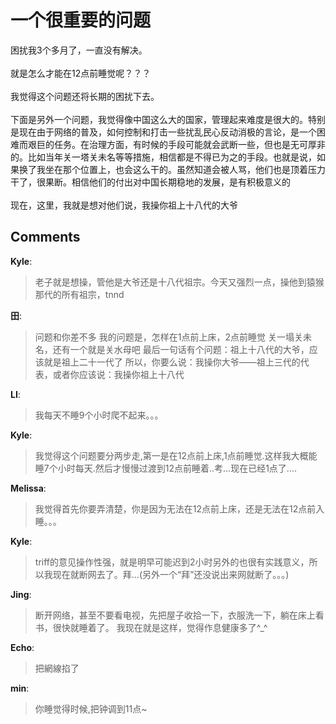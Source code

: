# 一个很重要的问题

<div id="msgcns!9884D0A402622CB2!3596" class="bvMsg">困扰我3个多月了，一直没有解决。<br /><br />就是怎么才能在12点前睡觉呢？？？<br /><br />我觉得这个问题还将长期的困扰下去。<br /><br />下面是另外一个问题，我觉得像中国这么大的国家，管理起来难度是很大的。特别是现在由于网络的普及，如何控制和打击一些扰乱民心反动消极的言论，是一个困难而艰巨的任务。在治理方面，有时候的手段可能就会武断一些，但也是无可厚非的。比如当年关一塔关未名等等措施，相信都是不得已为之的手段。也就是说，如果换了我坐在那个位置上，也会这么干的。虽然知道会被人骂，他们也是顶着压力干了，很果断。相信他们的付出对中国长期稳地的发展，是有积极意义的<br /><br />现在，这里，我就是想对他们说，我操你祖上十八代的大爷<br /></div>

## Comments

**Kyle**:
> 老子就是想操，管他是大爷还是十八代祖宗。今天又强烈一点，操他到猿猴那代的所有祖宗，tnnd

**田**:
> 问题和你差不多
我的问题是，怎样在1点前上床，2点前睡觉
关一塌关未名，还有一个就是关水母吧
最后一句话有个问题：祖上十八代的大爷，应该就是祖上二十一代了
所以，你要么说：我操你大爷——祖上三代的代表，或者你应该说：我操你祖上十八代

**LI**:
> 我每天不睡9个小时爬不起来。。。

**Kyle**:
> 我觉得这个问题要分两步走,第一是在12点前上床,1点前睡觉.这样我大概能睡7个小时每天.然后才慢慢过渡到12点前睡着..考...现在已经1点了....

**Melissa**:
> 我觉得首先你要弄清楚，你是因为无法在12点前上床，还是无法在12点前入睡。。。

**Kyle**:
> triff的意见操作性强，就是明早可能迟到2小时另外的也很有实践意义，所以我现在就断网去了。拜...(另外一个“拜”还没说出来网就断了。。。)

**Jing**:
> 断开网络，甚至不要看电视，先把屋子收拾一下，衣服洗一下，躺在床上看书，很快就睡着了。
我现在就是这样，觉得作息健康多了^_^

**Echo**:
> 把網線掐了

**min**:
> 你睡觉得时候,把钟调到11点~

